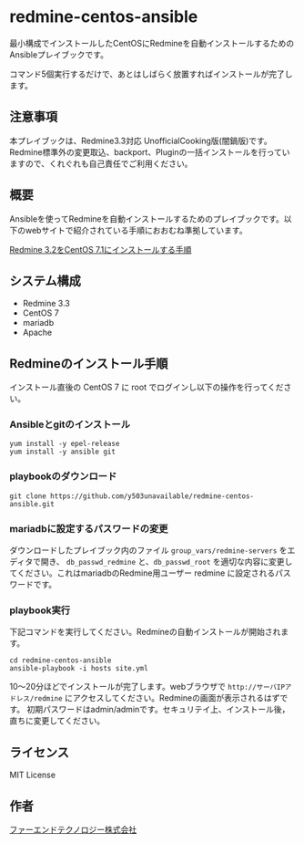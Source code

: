 # redmine-centos-ansible


最小構成でインストールしたCentOSにRedmineを自動インストールするためのAnsibleプレイブックです。

コマンド5個実行するだけで、あとはしばらく放置すればインストールが完了します。

## 注意事項

本プレイブックは、Redmine3.3対応 UnofficialCooking版(闇鍋版)です。
Redmine標準外の変更取込、backport、Pluginの一括インストールを行っていますので、くれぐれも自己責任でご利用ください。

## 概要

Ansibleを使ってRedmineを自動インストールするためのプレイブックです。以下のwebサイトで紹介されている手順におおむね準拠しています。

[Redmine 3.2をCentOS 7.1にインストールする手順](http://blog.redmine.jp/articles/3_2/install/centos/)


## システム構成

* Redmine 3.3
* CentOS 7
* mariadb
* Apache


## Redmineのインストール手順

インストール直後の CentOS 7 に root でログインし以下の操作を行ってください。


### Ansibleとgitのインストール

```
yum install -y epel-release
yum install -y ansible git
```

### playbookのダウンロード

```
git clone https://github.com/y503unavailable/redmine-centos-ansible.git
```

### mariadbに設定するパスワードの変更

ダウンロードしたプレイブック内のファイル `group_vars/redmine-servers` をエディタで開き、 `db_passwd_redmine` と、`db_passwd_root` を適切な内容に変更してください。これはmariadbのRedmine用ユーザー redmine に設定されるパスワードです。

### playbook実行

下記コマンドを実行してください。Redmineの自動インストールが開始されます。

```
cd redmine-centos-ansible
ansible-playbook -i hosts site.yml
```

10〜20分ほどでインストールが完了します。webブラウザで `http://サーバIPアドレス/redmine` にアクセスしてください。Redmineの画面が表示されるはずです。
初期パスワードはadmin/adminです。セキュリテイ上、インストール後，直ちに変更してください。

## ライセンス

MIT License


## 作者

[ファーエンドテクノロジー株式会社](http://www.farend.co.jp/)
